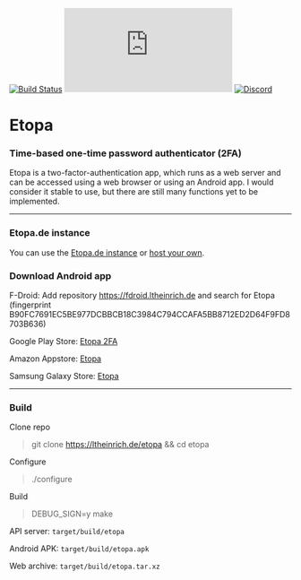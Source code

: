 [![Build Status](https://ltheinrich.de/etopa/workflows/CI/badge.svg)](https://ltheinrich.de/etopa/actions?query=workflow%3ACI)
[![Matrix](https://img.shields.io/matrix/etopa:matrix.org?label=Matrix)](https://matrix.to/#/!SuZAJrFcmgupnUNURc:matrix.org?via=matrix.org)
[![Discord](https://img.shields.io/discord/694617177717735457?label=Discord)](https://discord.gg/ZWFNBgR)

# Etopa
### Time-based one-time password authenticator (2FA)
Etopa is a two-factor-authentication app, which runs as a web server and can be accessed using a web browser or using an Android app.
I would consider it stable to use, but there are still many functions yet to be implemented.

<hr>

### Etopa<span></span>.de instance
You can use the [Etopa.de instance](https://etopa.de/) or [host your own](https://github.com/ltheinrich/etopa/wiki/Install-server).

### Download Android app
F-Droid: Add repository https://fdroid.ltheinrich.de and search for Etopa (fingerprint B90FC7691EC5BE977DCBBCB18C3984C794CCAFA5BB8712ED2D64F9FD8703B636)

Google Play Store: [Etopa 2FA](https://play.google.com/store/apps/details?id=de.ltheinrich.etopa)

Amazon Appstore: [Etopa](https://www.amazon.com/gp/mas/dl/android?p=de.ltheinrich.etopa)

Samsung Galaxy Store: [Etopa](https://apps.samsung.com/gear/appDetail.as?appId=de.ltheinrich.etopa)

<hr>

### Build
Clone repo
> git clone https://ltheinrich.de/etopa && cd etopa

Configure
> ./configure

Build
> DEBUG_SIGN=y make

API server: `target/build/etopa`

Android APK: `target/build/etopa.apk`

Web archive: `target/build/etopa.tar.xz`
